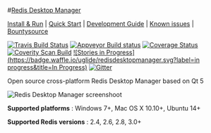#[Redis Desktop Manager](http://redisdesktop.com "Redis Desktop Manager Offical Site") 

[Install & Run](https://github.com/uglide/RedisDesktopManager/wiki/Install-and-Run) | 
[Quick Start](https://github.com/uglide/RedisDesktopManager/wiki/Quick-Start) |
[Development Guide](https://github.com/uglide/RedisDesktopManager/wiki/Development-Guide) |
[Known issues](https://github.com/uglide/RedisDesktopManager/wiki/Known-issues) |
[Bountysource](https://www.bountysource.com/teams/redisdesktopmanager)

[![Travis Build Status](https://travis-ci.org/uglide/RedisDesktopManager.svg?branch=0.8.0)](https://travis-ci.org/uglide/RedisDesktopManager) 
[![Appveyor Build status](https://ci.appveyor.com/api/projects/status/p5jpdpr69y2xdj9k/branch/0.8.0?svg=true)](https://ci.appveyor.com/project/uglide/redisdesktopmanager/branch/0.8.0)
[![Coverage Status](https://coveralls.io/repos/uglide/RedisDesktopManager/badge.svg?branch=0.8.0)](https://coveralls.io/r/uglide/RedisDesktopManager?branch=0.8.0)
[![Coverity Scan Build](https://scan.coverity.com/projects/3548/badge.svg)](https://scan.coverity.com/projects/3548)
[![Stories in Progress](https://badge.waffle.io/uglide/redisdesktopmanager.svg?label=in progress&title=In Progress)](http://waffle.io/uglide/redisdesktopmanager)
[![Gitter](https://badges.gitter.im/Join%20Chat.svg)](https://gitter.im/uglide/RedisDesktopManager)

Open source cross-platform Redis Desktop Manager based on Qt 5

![Redis Desktop Manager screenshoot](http://redisdesktop.com/img/features/all.png?v2)

**Supported platforms** : Windows 7+, Mac OS X 10.10+, Ubuntu 14+

**Supported Redis versions** : 2.4, 2.6, 2.8, 3.0+
